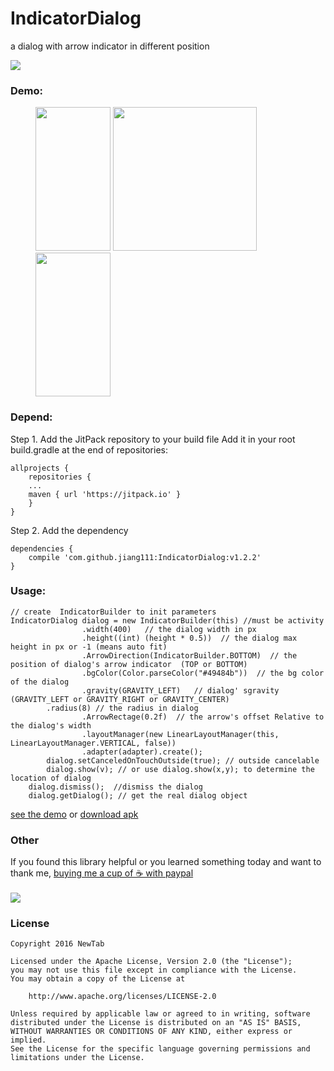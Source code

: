# IndicatorDialog
a dialog with arrow indicator in different position <br />

[![](https://jitpack.io/v/jiang111/IndicatorDialog.svg)](https://jitpack.io/#jiang111/IndicatorDialog)


### Demo:

<figure class="third">
<img src="https://raw.githubusercontent.com/jiang111/IndicatorDialog/master/art/l1.png" width="120" height="230" alt=""  />
<img src="https://raw.githubusercontent.com/jiang111/IndicatorDialog/master/art/l2.png"  width="120" height="230" alt="" />
<img src="https://raw.githubusercontent.com/jiang111/IndicatorDialog/master/art/l3.png" width="120" height="230" alt="" />
</figure>



### Depend:
Step 1. Add the JitPack repository to your build file
Add it in your root build.gradle at the end of repositories:
```
allprojects {
    repositories {
	...
	maven { url 'https://jitpack.io' }
    }
}
```
Step 2. Add the dependency
```
dependencies {
    compile 'com.github.jiang111:IndicatorDialog:v1.2.2'
}
```

### Usage:
```
// create  IndicatorBuilder to init parameters
IndicatorDialog dialog = new IndicatorBuilder(this) //must be activity
                .width(400)   // the dialog width in px
                .height((int) (height * 0.5))  // the dialog max height in px or -1 (means auto fit)
                .ArrowDirection(IndicatorBuilder.BOTTOM)  // the  position of dialog's arrow indicator  (TOP or BOTTOM)
                .bgColor(Color.parseColor("#49484b"))  // the bg color of the dialog
                .gravity(GRAVITY_LEFT)   // dialog' sgravity (GRAVITY_LEFT or GRAVITY_RIGHT or GRAVITY_CENTER)
		.radius(8) // the radius in dialog
                .ArrowRectage(0.2f)  // the arrow's offset Relative to the dialog's width
                .layoutManager(new LinearLayoutManager(this, LinearLayoutManager.VERTICAL, false)) 
                .adapter(adapter).create();
        dialog.setCanceledOnTouchOutside(true); // outside cancelable
        dialog.show(v); // or use dialog.show(x,y); to determine the location of dialog
	dialog.dismiss();  //dismiss the dialog
	dialog.getDialog(); // get the real dialog object
```
[see the demo](https://github.com/jiang111/IndicatorDialog/blob/master/app/src/main/java/com/jiang/android/indicatordialogdemo/MainActivity.java) or [download apk](https://raw.githubusercontent.com/jiang111/IndicatorDialog/master/art/app.apk)


### Other
 If you found this library helpful or you learned something today and want to thank me, [buying me a cup of ☕️  with paypal](https://www.paypal.me/jyuesong) <br /><br />
![](https://raw.githubusercontent.com/jiang111/RxJavaApp/master/qrcode/wechat_alipay.png)


### License

    Copyright 2016 NewTab

    Licensed under the Apache License, Version 2.0 (the "License");
    you may not use this file except in compliance with the License.
    You may obtain a copy of the License at

        http://www.apache.org/licenses/LICENSE-2.0

    Unless required by applicable law or agreed to in writing, software
    distributed under the License is distributed on an "AS IS" BASIS,
    WITHOUT WARRANTIES OR CONDITIONS OF ANY KIND, either express or implied.
    See the License for the specific language governing permissions and
    limitations under the License.

